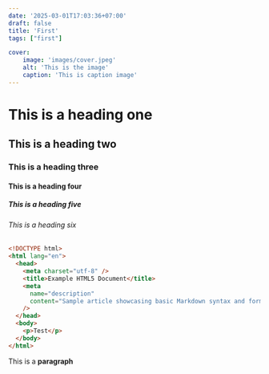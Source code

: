 ```yaml
---
date: '2025-03-01T17:03:36+07:00'
draft: false
title: 'First'
tags: ["first"]

cover:
    image: 'images/cover.jpeg'
    alt: 'This is the image'
    caption: 'This is caption image'
---
```


# This is a heading one
## This is a heading two
### This is a heading three
#### This is a heading four
##### This is a heading five
###### This is a heading six

```html
<!DOCTYPE html>
<html lang="en">
  <head>
    <meta charset="utf-8" />
    <title>Example HTML5 Document</title>
    <meta
      name="description"
      content="Sample article showcasing basic Markdown syntax and formatting for HTML elements."
    />
  </head>
  <body>
    <p>Test</p>
  </body>
</html>
```

This is a **paragraph**